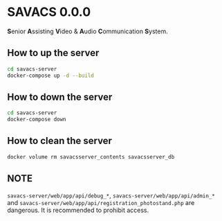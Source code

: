 # SAVACS 0.0.0

**S**enior **A**ssisting **V**ideo &amp; **A**udio **C**ommunication **S**ystem.


## How to up the server

```bash
cd savacs-server
docker-compose up -d --build
```

## How to down the server

```bash
cd savacs-server
docker-compose down
```

## How to clean the server

```bash
docker volume rm savacsserver_contents savacsserver_db
```

## NOTE
`savacs-server/web/app/api/debug_*`, `savacs-server/web/app/api/admin_*` and `savacs-server/web/app/api/registration_photostand.php` are dangerous.
It is recommended to prohibit access.

